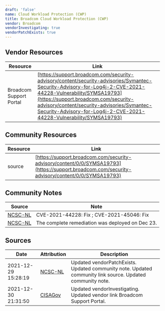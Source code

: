 ```yaml
---
draft: 'false'
name: Cloud Workload Protection (CWP)
title: Broadcom Cloud Workload Protection (CWP)
vendor: Broadcom
vendorInvestigating: true
vendorPatchExists: true
---
```


## Vendor Resources
| Resource | Link |
| --- | --- |
| Broadcom Support Portal | [https://support.broadcom.com/security-advisory/content/security-advisories/Symantec-Security-Advisory-for-Log4j-2-CVE-2021-44228-Vulnerability/SYMSA19793](https://support.broadcom.com/security-advisory/content/security-advisories/Symantec-Security-Advisory-for-Log4j-2-CVE-2021-44228-Vulnerability/SYMSA19793) |

## Community Resources
| Resource | Link |
| --- | --- |
| source | [https://support.broadcom.com/security-advisory/content/0/0/SYMSA19793](https://support.broadcom.com/security-advisory/content/0/0/SYMSA19793) |

## Community Notes
| Source | Note |
| --- | --- |
| [NCSC-NL](https://github.com/NCSC-NL/log4shell/blob/main/software/README.md) | CVE-2021-44228: Fix ; CVE-2021-45046: Fix </ul> |
| [NCSC-NL](https://github.com/NCSC-NL/log4shell/blob/main/software/README.md) | The complete remediation was deployed on Dec 23. |

## Sources
| Date | Attribution | Description |
| --- | --- | --- |
| 2021-12-29 15:28:19 | [NCSC-NL](https://github.com/NCSC-NL/log4shell/blob/main/software/README.md) | Updated vendorPatchExists. Updated community note. Updated community link source. Updated community note.  |
| 2021-12-30 21:31:50 | [CISAGov](https://raw.githubusercontent.com/cisagov/log4j-affected-db/develop/README.md) | Updated vendorInvestigating. Updated vendor link Broadcom Support Portal.  |
